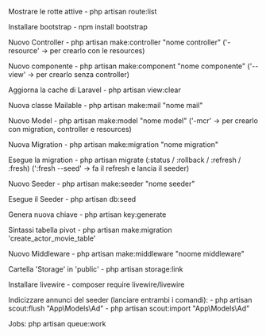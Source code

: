 <!-- BUONA FORTUNA RAGA -->

Mostrare le rotte attive 
    - php artisan route:list

Installare bootstrap
    - npm install bootstrap

Nuovo Controller
    - php artisan make:controller "nome controller" ('-resource' -> per crearlo con le resources)

Nuovo componente
    - php artisan make:component "nome componente" ('--view' -> per crearlo senza controller)

Aggiorna la cache di Laravel
    - php artisan view:clear

Nuova classe Mailable
    - php artisan make:mail "nome mail"

Nuovo Model
    - php artisan make:model "nome model" ('-mcr' -> per crearlo con migration, controller e resources)

Nuova Migration
    - php artisan make:migration "nome migration"

Esegue la migration
    - php artisan migrate (:status / :rollback / :refresh / :fresh) (':fresh --seed' -> fa il refresh e lancia il seeder)

Nuovo Seeder
    - php artisan make:seeder "nome seeder"

Esegue il Seeder
    - php artisan db:seed

Genera nuova chiave
    - php artisan key:generate

Sintassi tabella pivot
    - php artisan make:migration 'create_actor_movie_table'

Nuovo Middleware
    - php artisan make:middleware "noome middleware"

Cartella 'Storage' in 'public'
    - php artisan storage:link

Installare livewire
    - composer require livewire/livewire

Indicizzare annunci del seeder (lanciare entrambi i comandi):
    - php artisan scout:flush "App\Models\Ad"
    - php artisan scout:import "App\Models\Ad"

Jobs:
    php artisan queue:work

